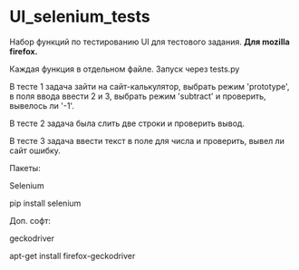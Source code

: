 # UI_selenium_tests

Набор функций по тестированию UI для тестового задания. **Для mozilla firefox.**

Каждая функция в отдельном файле. Запуск через tests.py 

В тесте 1 задача зайти на сайт-калькулятор, выбрать режим 'prototype', в поля ввода ввести 2 и 3, выбрать режим 'subtract' и проверить, вывелось ли '-1'.

В тесте 2 задача была слить две строки и проверить вывод.

В тесте 3 задача ввести текст в поле для числа и проверить, вывел ли сайт ошибку.

Пакеты:

Selenium

pip install selenium

Доп. софт:

geckodriver

apt-get install firefox-geckodriver
